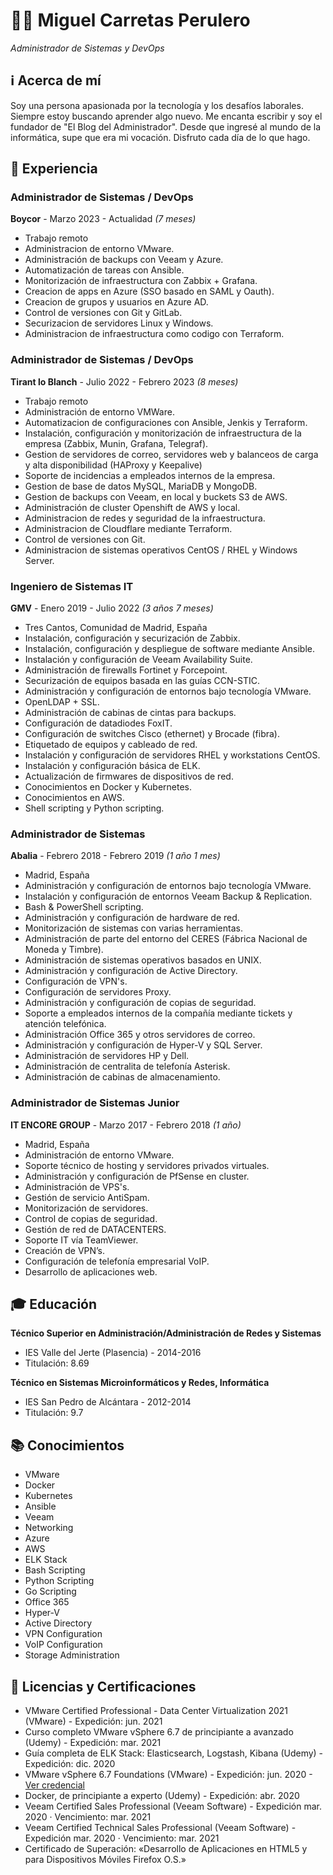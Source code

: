 # 👨‍💻 Miguel Carretas Perulero
*Administrador de Sistemas y DevOps*

## ℹ Acerca de mí
Soy una persona apasionada por la tecnología y los desafíos laborales. Siempre estoy buscando aprender algo nuevo. Me encanta escribir y soy el fundador de "El Blog del Administrador". Desde que ingresé al mundo de la informática, supe que era mi vocación. Disfruto cada día de lo que hago.

## 💼 Experiencia
### Administrador de Sistemas / DevOps
**Boycor** - Marzo 2023 - Actualidad *(7 meses)*
- Trabajo remoto
- Administracion de entorno VMware.
- Administración de backups con Veeam y Azure.
- Automatización de tareas con Ansible.
- Monitorización de infraestructura con Zabbix + Grafana.
- Creacion de apps en Azure (SSO basado en SAML y Oauth).
- Creacion de grupos y usuarios en Azure AD.
- Control de versiones con Git y GitLab.
- Securizacion de servidores Linux y Windows.
- Administracion de infraestructura como codigo con Terraform.

### Administrador de Sistemas / DevOps
**Tirant lo Blanch** - Julio 2022 - Febrero 2023 *(8 meses)*
- Trabajo remoto
- Administración de entorno VMWare.
- Automatizacion de configuraciones con Ansible, Jenkis y Terraform.
- Instalación, configuración y monitorización de infraestructura de la empresa (Zabbix, Munin, Grafana, Telegraf).
- Gestion de servidores de correo, servidores web y balanceos de carga y alta disponibilidad (HAProxy y Keepalive)
- Soporte de incidencias a empleados internos de la empresa.
- Gestion de base de datos MySQL, MariaDB y MongoDB.
- Gestion de backups con Veeam, en local y buckets S3 de AWS.
- Administración de cluster Openshift de AWS y local.
- Administracion de redes y seguridad de la infraestructura.
- Administracion de Cloudflare mediante Terraform.
- Control de versiones con Git.
- Administracion de sistemas operativos CentOS / RHEL y Windows Server.

### Ingeniero de Sistemas IT
**GMV** - Enero 2019 - Julio 2022 *(3 años 7 meses)*
- Tres Cantos, Comunidad de Madrid, España
- Instalación, configuración y securización de Zabbix.
- Instalación, configuración y despliegue de software mediante Ansible.
- Instalación y configuración de Veeam Availability Suite.
- Administración de firewalls Fortinet y Forcepoint.
- Securización de equipos basada en las guías CCN-STIC.
- Administración y configuración de entornos bajo tecnología VMware.
- OpenLDAP + SSL.
- Administración de cabinas de cintas para backups.
- Configuración de datadiodes FoxIT.
- Configuración de switches Cisco (ethernet) y Brocade (fibra).
- Etiquetado de equipos y cableado de red.
- Instalación y configuración de servidores RHEL y workstations CentOS.
- Instalación y configuración básica de ELK.
- Actualización de firmwares de dispositivos de red.
- Conocimientos en Docker y Kubernetes.
- Conocimientos en AWS.
- Shell scripting y Python scripting.

### Administrador de Sistemas
**Abalia** - Febrero 2018 - Febrero 2019 *(1 año 1 mes)*
- Madrid, España
- Administración y configuración de entornos bajo tecnología VMware.
- Instalación y configuración de entornos Veeam Backup & Replication.
- Bash & PowerShell scripting.
- Administración y configuración de hardware de red.
- Monitorización de sistemas con varias herramientas.
- Administración de parte del entorno del CERES (Fábrica Nacional de Moneda y Timbre).
- Administración de sistemas operativos basados en UNIX.
- Administración y configuración de Active Directory.
- Configuración de VPN's.
- Configuración de servidores Proxy.
- Administración y configuración de copias de seguridad.
- Soporte a empleados internos de la compañía mediante tickets y atención telefónica.
- Administración Office 365 y otros servidores de correo.
- Administración y configuración de Hyper-V y SQL Server.
- Administración de servidores HP y Dell.
- Administración de centralita de telefonía Asterisk.
- Administración de cabinas de almacenamiento.

### Administrador de Sistemas Junior
**IT ENCORE GROUP** - Marzo 2017 - Febrero 2018 *(1 año)*
- Madrid, España
- Administración de entorno VMware.
- Soporte técnico de hosting y servidores privados virtuales.
- Administración y configuración de PfSense en cluster.
- Administración de VPS's.
- Gestión de servicio AntiSpam.
- Monitorización de servidores.
- Control de copias de seguridad.
- Gestión de red de DATACENTERS.
- Soporte IT vía TeamViewer.
- Creación de VPN’s.
- Configuración de telefonía empresarial VoIP.
- Desarrollo de aplicaciones web.

## 🎓 Educación
**Técnico Superior en Administración/Administración de Redes y Sistemas**
- IES Valle del Jerte (Plasencia) - 2014-2016
- Titulación: 8.69

**Técnico en Sistemas Microinformáticos y Redes, Informática**
- IES San Pedro de Alcántara - 2012-2014
- Titulación: 9.7

## 📚 Conocimientos
- VMware
- Docker
- Kubernetes
- Ansible
- Veeam
- Networking
- Azure
- AWS
- ELK Stack
- Bash Scripting
- Python Scripting
- Go Scripting
- Office 365
- Hyper-V
- Active Directory
- VPN Configuration
- VoIP Configuration
- Storage Administration

## 📜 Licencias y Certificaciones
- VMware Certified Professional - Data Center Virtualization 2021 (VMware) - Expedición: jun. 2021
- Curso completo VMware vSphere 6.7 de principiante a avanzado (Udemy) - Expedición: mar. 2021
- Guía completa de ELK Stack: Elasticsearch, Logstash, Kibana (Udemy) - Expedición: dic. 2020
- VMware vSphere 6.7 Foundations (VMware) - Expedición: jun. 2020 - [Ver credencial](https://www.youracclaim.com/badges/81006068-4fe1-43f8-89fb-4262afb85414/linked_i)
- Docker, de principiante a experto (Udemy) - Expedición: abr. 2020
- Veeam Certified Sales Professional (Veeam Software) - Expedición mar. 2020 · Vencimiento: mar. 2021
- Veeam Certified Technical Sales Professional (Veeam Software) - Expedición mar. 2020 · Vencimiento: mar. 2021
- Certificado de Superación: «Desarrollo de Aplicaciones en HTML5 y para Dispositivos Móviles Firefox O.S.»

